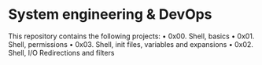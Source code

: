 # **System engineering & DevOps** 

This repository contains the following projects:
	• 0x00. Shell, basics
	• 0x01. Shell, permissions
	• 0x03. Shell, init files, variables and expansions
	• 0x02. Shell, I/O Redirections and filters

